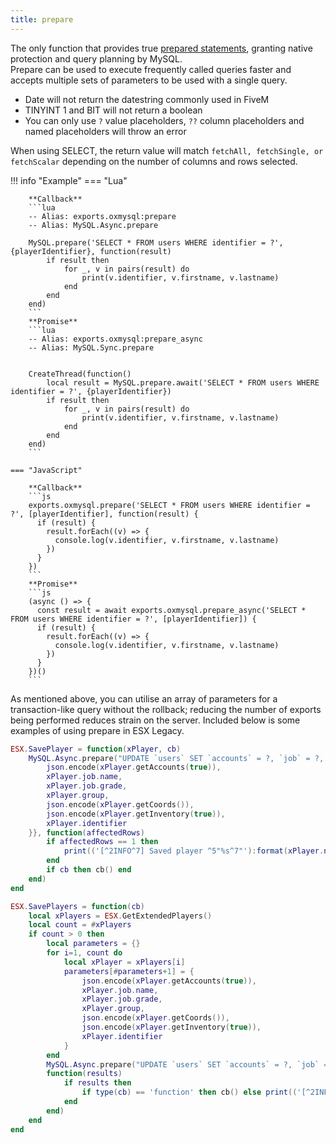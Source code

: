 ```yaml
---
title: prepare
---
```

The only function that provides true [prepared statements](https://github.com/sidorares/node-mysql2#using-prepared-statements), granting native protection and query planning by MySQL.  
Prepare can be used to execute frequently called queries faster and accepts multiple sets of parameters to be used with a single query.  

- Date will not return the datestring commonly used in FiveM
- TINYINT 1 and BIT will not return a boolean
- You can only use `?` value placeholders, `??` column placeholders and named placeholders will throw an error  

When using SELECT, the return value will match `fetchAll, fetchSingle, or fetchScalar` depending on the number of columns and rows selected.

!!! info "Example"
	=== "Lua"

		**Callback**
		```lua
		-- Alias: exports.oxmysql:prepare
		-- Alias: MySQL.Async.prepare

		MySQL.prepare('SELECT * FROM users WHERE identifier = ?', {playerIdentifier}, function(result)
			if result then
				for _, v in pairs(result) do
					print(v.identifier, v.firstname, v.lastname)
				end
			end
		end)
		```
		**Promise**
		```lua
		-- Alias: exports.oxmysql:prepare_async
		-- Alias: MySQL.Sync.prepare

		
		CreateThread(function()
			local result = MySQL.prepare.await('SELECT * FROM users WHERE identifier = ?', {playerIdentifier})
			if result then
				for _, v in pairs(result) do
					print(v.identifier, v.firstname, v.lastname)
				end
			end
		end)
		```

	=== "JavaScript"

		**Callback**
		```js
		exports.oxmysql.prepare('SELECT * FROM users WHERE identifier = ?', [playerIdentifier], function(result) {
		  if (result) {
		    result.forEach((v) => {
		      console.log(v.identifier, v.firstname, v.lastname)
			})
		  }
		})
		```
		**Promise**
		```js
		(async () => {
		  const result = await exports.oxmysql.prepare_async('SELECT * FROM users WHERE identifier = ?', [playerIdentifier]) {
		  if (result) {
		    result.forEach((v) => {
		      console.log(v.identifier, v.firstname, v.lastname)
		    })
		  }
		})()
		```

As mentioned above, you can utilise an array of parameters for a transaction-like query without the rollback; reducing the number of exports being performed reduces strain on the server. Included below is some examples of using prepare in ESX Legacy.

```lua
ESX.SavePlayer = function(xPlayer, cb)
	MySQL.Async.prepare("UPDATE `users` SET `accounts` = ?, `job` = ?, `job_grade` = ?, `group` = ?, `position` = ?, `inventory` = ? WHERE `identifier` = ?", {{
		json.encode(xPlayer.getAccounts(true)),
		xPlayer.job.name,
		xPlayer.job.grade,
		xPlayer.group,
		json.encode(xPlayer.getCoords()),
		json.encode(xPlayer.getInventory(true)),
		xPlayer.identifier
	}}, function(affectedRows)
		if affectedRows == 1 then
			print(('[^2INFO^7] Saved player ^5"%s^7"'):format(xPlayer.name))
		end
		if cb then cb() end
	end)
end

ESX.SavePlayers = function(cb)
	local xPlayers = ESX.GetExtendedPlayers()
	local count = #xPlayers
	if count > 0 then
		local parameters = {}
		for i=1, count do
			local xPlayer = xPlayers[i]
			parameters[#parameters+1] = {
				json.encode(xPlayer.getAccounts(true)),
				xPlayer.job.name,
				xPlayer.job.grade,
				xPlayer.group,
				json.encode(xPlayer.getCoords()),
				json.encode(xPlayer.getInventory(true)),
				xPlayer.identifier
			}
		end
		MySQL.Async.prepare("UPDATE `users` SET `accounts` = ?, `job` = ?, `job_grade` = ?, `group` = ?, `position` = ?, `inventory` = ? WHERE `identifier` = ?", parameters,
		function(results)
			if results then
				if type(cb) == 'function' then cb() else print(('[^2INFO^7] Saved %s %s'):format(count, count > 1 and 'players' or 'player') end
			end
		end)
	end
end
```